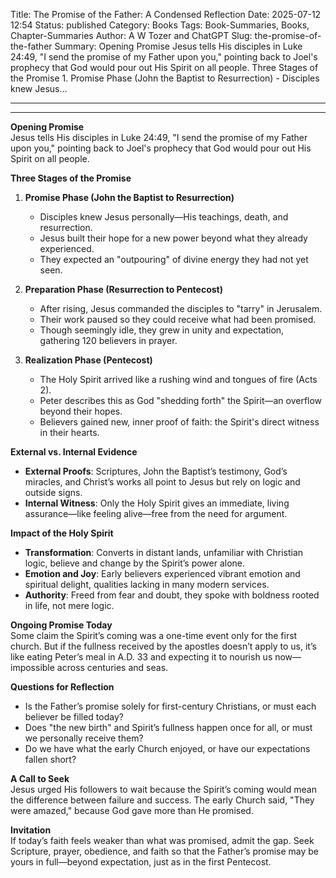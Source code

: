 Title: The Promise of the Father: A Condensed Reflection
Date: 2025-07-12 12:54
Status: published
Category: Books
Tags: Book-Summaries, Books, Chapter-Summaries
Author: A W Tozer and ChatGPT
Slug: the-promise-of-the-father
Summary: Opening Promise Jesus tells His disciples in Luke 24:49, "I send the promise of my Father upon you," pointing back to Joel's prophecy that God would pour out His Spirit on all people. Three Stages of the Promise 1. Promise Phase (John the Baptist to Resurrection) - Disciples knew Jesus...

---

---

**Opening Promise**  
Jesus tells His disciples in Luke 24:49, "I send the promise of my Father upon you," pointing back to Joel's prophecy that God would pour out His Spirit on all people.

**Three Stages of the Promise**  
1. **Promise Phase (John the Baptist to Resurrection)**  
   - Disciples knew Jesus personally—His teachings, death, and resurrection.  
   - Jesus built their hope for a new power beyond what they already experienced.  
   - They expected an "outpouring" of divine energy they had not yet seen.

2. **Preparation Phase (Resurrection to Pentecost)**  
   - After rising, Jesus commanded the disciples to "tarry" in Jerusalem.  
   - Their work paused so they could receive what had been promised.  
   - Though seemingly idle, they grew in unity and expectation, gathering 120 believers in prayer.

3. **Realization Phase (Pentecost)**  
   - The Holy Spirit arrived like a rushing wind and tongues of fire (Acts 2).  
   - Peter describes this as God "shedding forth" the Spirit—an overflow beyond their hopes.  
   - Believers gained new, inner proof of faith: the Spirit's direct witness in their hearts.

**External vs. Internal Evidence**  
- **External Proofs**: Scriptures, John the Baptist’s testimony, God’s miracles, and Christ’s works all point to Jesus but rely on logic and outside signs.  
- **Internal Witness**: Only the Holy Spirit gives an immediate, living assurance—like feeling alive—free from the need for argument.

**Impact of the Holy Spirit**  
- **Transformation**: Converts in distant lands, unfamiliar with Christian logic, believe and change by the Spirit’s power alone.  
- **Emotion and Joy**: Early believers experienced vibrant emotion and spiritual delight, qualities lacking in many modern services.  
- **Authority**: Freed from fear and doubt, they spoke with boldness rooted in life, not mere logic.

**Ongoing Promise Today**  
Some claim the Spirit’s coming was a one-time event only for the first church. But if the fullness received by the apostles doesn’t apply to us, it’s like eating Peter’s meal in A.D. 33 and expecting it to nourish us now—impossible across centuries and seas.

**Questions for Reflection**  
- Is the Father’s promise solely for first-century Christians, or must each believer be filled today?  
- Does "the new birth" and Spirit’s fullness happen once for all, or must we personally receive them?  
- Do we have what the early Church enjoyed, or have our expectations fallen short?

**A Call to Seek**  
Jesus urged His followers to wait because the Spirit’s coming would mean the difference between failure and success. The early Church said, "They were amazed," because God gave more than He promised.  

**Invitation**  
If today’s faith feels weaker than what was promised, admit the gap. Seek Scripture, prayer, obedience, and faith so that the Father’s promise may be yours in full—beyond expectation, just as in the first Pentecost.

